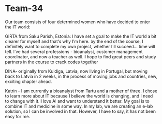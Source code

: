 # Team-34

Our team consists of four determined women who have decided to enter the IT world:

GIRTA from Saku Parish, Estonia: I have set a goal to make the IT world a bit clearer for myself and that's why I'm here. by the end of the course, I definitely want to complete my own project, whether I'll succeed... time will tell. I've had several professions - bioanalyst, customer management coordinator, and now a teacher as well. I hope to find great peers and study partners in the course to crack codes together

DINA- originally from Kuldiga, Latvia, now living in Portugal, but moving back to Latvia in 2 weeks, in the process of moving jobs and countries, new, exciting chapter ahead.

Katrin - I am currently a bioanalyst from Tartu and a mother of three. I chose to learn more about IT because I believe the world is changing, and I need to change with it. I love AI and want to understand it better. My goal is to combine IT and medicine in some way. In my lab, we are creating an e-lab solution, so I can be involved in that. However, I have to say, it has not been easy for me.














